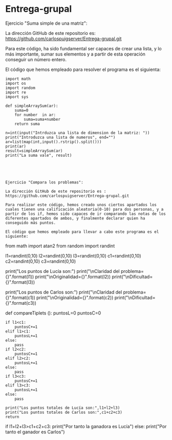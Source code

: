 # Entrega-grupal

Ejercicio "Suma simple de una matriz":

La dirección GitHub de este repositorio es: https://github.com/carlospuigserver/Entrega-grupal.git

Para este código, ha sido fundamental ser capaces de crear una lista, y lo más importante, sumar sus elementos y a partir de esta operación conseguir un número entero.

El código que hemos empleado para resolver el programa es el siguienta:
```
import math
import os
import random
import re
import sys

def simpleArraySum(ar):
    suma=0
    for number  in ar:
        suma=suma+number
    return suma

n=int(input("Intrduzca una lista de dimension de la matriz: "))
print("Introduzca una lista de numeros", end="")
ar=list(map(int,input().rstrip().split()))
print(ar)
result=simpleArraySum(ar)
print("La suma vale", result)





Ejercicio "Compara los problemas":

La dirección GitHub de este repositorio es : https://github.com/carlospuigserver/Entrega-grupal.git

Para realizar este código, hemos creado unos ciertos apartados los cuales tienen una calificación aleatoria(0-10) para dos personas, y a partir de los if, hemos sido capaces de ir comparando las notas de los diferentes apartados de ambos, y finalmente declarar quien ha conseguido más puntos.

El código que hemos empleado para llevar a cabo este programa es el siguiente:
```
from math import atan2
from random import randint

l1=randint(0,10)
l2=randint(0,10)
l3=randint(0,10)
c1=randint(0,10)
c2=randint(0,10)
c3=randint(0,10)

print("Los puntos de Lucía son:")
print("\nClaridad del problema={}".format(l1))
print("\nOriginalidad={}".format(l2))
print("\nDificultad={}".format(l3))

print("Los puntos de Carlos son:")
print("\nClaridad del problema={}".format(c1))
print("\nOriginalidad={}".format(c2))
print("\nDificultad={}".format(c3))

def compareTiplets ():
    puntosL=0
    puntosC=0

    if l1<c1:
        puntosC+=1
    elif l1>c1:
        puntosL+=1
    else:
        pass
    if l2<c2:
        puntosC+=1
    elif l2>c2:
        puntosL+=1
    else:
        pass
    if l3<c3:
        puntosC+=1
    elif l3>c3:
        puntosL+=1
    else:
        pass
    
    print("Los puntos totales de Lucía son:",l1+l2+l3)
    print("Los puntos totales de Carlos son:",c1+c2+c3)
    return
if l1+l2+l3>c1+c2+c3:
    print("Por tanto la ganadora es Lucía")
else:
    print("Por tanto el ganador es Carlos")
